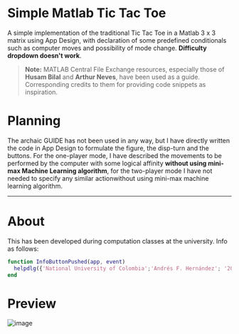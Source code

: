 # Simple Matlab Tic Tac Toe

A simple implementation of the traditional Tic Tac Toe in a Matlab 3 x 3 matrix using App Design, with declaration of some predefined conditionals such as computer moves and possibility of mode change. **Difficulty dropdown doesn't work**.

> **Note:** MATLAB Central File Exchange resources, especially those of **Husam Bilal** and **Arthur Neves**, have been used as a guide. Corresponding credits to them for providing code snippets as inspiration.

# Planning
The archaic GUIDE has not been used in any way, but I have directly written the code in App Design to formulate the figure, the disp-turn and the buttons. For the one-player mode, I have described the movements to be performed by the computer with some logical affinity **without using mini-max Machine Learning algorithm**, for the two-player mode I have not needed to specify any similar actionwithout using mini-max machine learning algorithm.

---
# About
This has been developed during computation classes at the university. Info as follows: 
```` matlab
function InfoButtonPushed(app, event)
  helpdlg({'National University of Colombia';'Andrés F. Hernández'; '2021, july 24';''},'Info');
end
````

# Preview
![image](https://user-images.githubusercontent.com/105471058/182025642-4673dc24-6f47-4672-99e0-a88bc76d512f.png)
